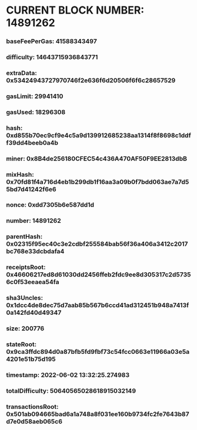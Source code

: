 # CURRENT BLOCK NUMBER: 14891262

### baseFeePerGas: 41588343497
### difficulty: 14643715936843771
### extraData: 0x53424943727970746f2e636f6d20506f6f6c28657529
### gasLimit: 29941410
### gasUsed: 18296308
### hash: 0xd855b70ec9cf9e4c5a9d139912685238aa1314f8f8698c1ddff39dd4beeb0a4b
### miner: 0x8B4de256180CFEC54c436A470AF50F9EE2813dbB
### mixHash: 0x70fd81f4a716d4eb1b299db1f16aa3a09b0f7bdd063ae7a7d55bd7d41242f6e6
### nonce: 0xdd7305b6e587dd1d
### number: 14891262
### parentHash: 0x02315f95ec40c3e2cdbf255584bab56f36a406a3412c2017bc768e33dcbdafa4
### receiptsRoot: 0x46606217ed8d61030dd2456ffeb2fdc9ee8d305317c2d57356c0f53eeaea54fa
### sha3Uncles: 0x1dcc4de8dec75d7aab85b567b6ccd41ad312451b948a7413f0a142fd40d49347
### size: 200776
### stateRoot: 0x9ca3ffdc894d0a87bfb5fd9fbf73c54fcc0663e11966a03e5a4201e51b75d195
### timestamp: 2022-06-02 13:32:25.274983
### totalDifficulty: 50640565028618915032149
### transactionsRoot: 0x501ab094665bad6a1a748a8f031ee160b9734fc2fe7643b87d7e0d58aeb065c6
